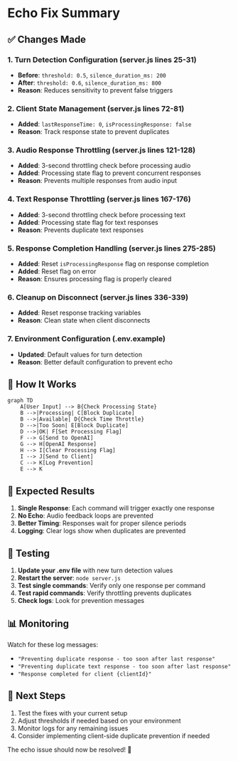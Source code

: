 # Echo Fix Summary

## ✅ Changes Made

### 1. Turn Detection Configuration (server.js lines 25-31)
- **Before**: `threshold: 0.5`, `silence_duration_ms: 200`
- **After**: `threshold: 0.6`, `silence_duration_ms: 800`
- **Reason**: Reduces sensitivity to prevent false triggers

### 2. Client State Management (server.js lines 72-81)
- **Added**: `lastResponseTime: 0`, `isProcessingResponse: false`
- **Reason**: Track response state to prevent duplicates

### 3. Audio Response Throttling (server.js lines 121-128)
- **Added**: 3-second throttling check before processing audio
- **Added**: Processing state flag to prevent concurrent responses
- **Reason**: Prevents multiple responses from audio input

### 4. Text Response Throttling (server.js lines 167-176)
- **Added**: 3-second throttling check before processing text
- **Added**: Processing state flag for text responses
- **Reason**: Prevents duplicate text responses

### 5. Response Completion Handling (server.js lines 275-285)
- **Added**: Reset `isProcessingResponse` flag on response completion
- **Added**: Reset flag on error
- **Reason**: Ensures processing flag is properly cleared

### 6. Cleanup on Disconnect (server.js lines 336-339)
- **Added**: Reset response tracking variables
- **Reason**: Clean state when client disconnects

### 7. Environment Configuration (.env.example)
- **Updated**: Default values for turn detection
- **Reason**: Better default configuration to prevent echo

## 🔧 How It Works

```mermaid
graph TD
    A[User Input] --> B{Check Processing State}
    B -->|Processing| C[Block Duplicate]
    B -->|Available| D{Check Time Throttle}
    D -->|Too Soon| E[Block Duplicate]
    D -->|OK| F[Set Processing Flag]
    F --> G[Send to OpenAI]
    G --> H[OpenAI Response]
    H --> I[Clear Processing Flag]
    I --> J[Send to Client]
    C --> K[Log Prevention]
    E --> K
```

## 🎯 Expected Results

1. **Single Response**: Each command will trigger exactly one response
2. **No Echo**: Audio feedback loops are prevented
3. **Better Timing**: Responses wait for proper silence periods
4. **Logging**: Clear logs show when duplicates are prevented

## 🧪 Testing

1. **Update your .env file** with new turn detection values
2. **Restart the server**: `node server.js`
3. **Test single commands**: Verify only one response per command
4. **Test rapid commands**: Verify throttling prevents duplicates
5. **Check logs**: Look for prevention messages

## 📊 Monitoring

Watch for these log messages:
- `"Preventing duplicate response - too soon after last response"`
- `"Preventing duplicate text response - too soon after last response"`
- `"Response completed for client {clientId}"`

## 🔄 Next Steps

1. Test the fixes with your current setup
2. Adjust thresholds if needed based on your environment
3. Monitor logs for any remaining issues
4. Consider implementing client-side duplicate prevention if needed

The echo issue should now be resolved! 🎉